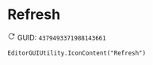 # Refresh
![](/img/Refresh.png)
GUID: `4379493371988143661`
```
EditorGUIUtility.IconContent("Refresh")
```
